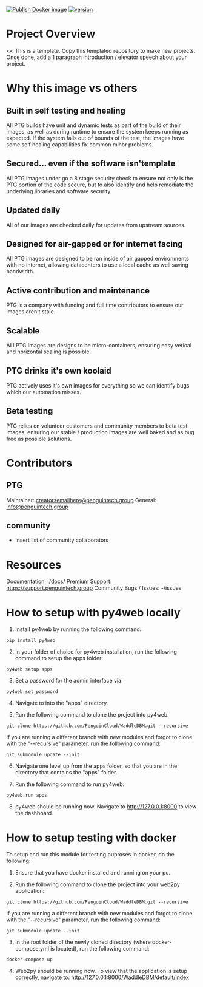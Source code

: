 [![Publish Docker image](https://github.com/PenguinCloud/project-template/actions/workflows/docker-image.yml/badge.svg)](https://github.com/PenguinCloud/core/actions/workflows/docker-image.yml) [![version](https://img.shields.io/badge/version-5.1.1-blue.svg)](https://semver.org) 

# Project Overview
<< This is a template. Copy this templated repository to make new projects. Once done, add a 1 paragraph introduction / elevator speech about your project.
>>
# Why this image vs others
## Built in self testing and healing
All PTG builds have unit and dynamic tests as part of the build of their images, as well as during runtime to ensure the system keeps running as expected. If the system falls out of bounds of the test, the images have some self healing capabilities fix common minor problems.

## Secured... even if the software isn'template
All PTG images under go a 8 stage security check to ensure not only is the PTG portion of the code secure, but to also identify and help remediate the underlying libraries and software security. 

## Updated daily
All of our images are checked daily for updates from upstream sources.

## Designed for air-gapped or for internet facing
All PTG images are designed to be ran inside of air gapped environments with no internet, allowing datacenters to use a local cache as well saving bandwidth.

## Active contribution and maintenance
PTG is a company with funding and full time contributors to ensure our images aren't stale.

## Scalable
ALl PTG images are designs to be micro-containers, ensuring easy verical and horizontal scaling is possible.

## PTG drinks it's own koolaid
PTG actively uses it's own images for everything so we can identify bugs which our automation misses.

## Beta testing
PTG relies on volunteer customers and community members to beta test images, ensuring our stable / production images are well baked and as bug free as possible solutions.

# Contributors
## PTG
Maintainer: creatorsemailhere@penguintech.group
General: info@penguintech.group

## community

* Insert list of community collaborators


# Resources
Documentation: ./docs/
Premium Support: https://support.penguintech.group 
Community Bugs / Issues: -/issues

# How to setup with py4web locally

1. Install py4web by running the following command:

```
pip install py4web
```

2. In your folder of choice for py4web installation, run the following command to setup the apps folder:

```
py4web setup apps
```

3. Set a password for the admin interface via:

```
py4web set_password
```

4. Navigate to into the "apps" directory.

5. Run the following command to clone the project into py4web:

```
git clone https://github.com/PenguinCloud/WaddleDBM.git --recursive
```

If you are running a different branch with new modules and forgot to clone with the "--recursive" parameter, run the following command:

```
git submodule update --init
```

6. Navigate one level up from the apps folder, so that you are in the directory that contains the "apps" folder.

7. Run the following command to run py4web:

```
py4web run apps
```

8. py4web should be running now. Navigate to http://127.0.0.1:8000 to view the dashboard.

# How to setup testing with docker

To setup and run this module for testing puproses in docker, do the following:

1. Ensure that you have docker installed and running on your pc.

2. Run the following command to clone the project into your web2py application:

```
git clone https://github.com/PenguinCloud/WaddleDBM.git --recursive
```

If you are running a different branch with new modules and forgot to clone with the "--recursive" parameter, run the following command:

```
git submodule update --init
```

3. In the root folder of the newly cloned directory (where docker-compose.yml is located), run the following command:

```
docker-compose up
```

4. Web2py should be running now. To view that the application is setup correctly, navigate to: http://127.0.0.1:8000/WaddleDBM/default/index
